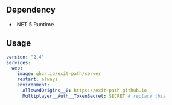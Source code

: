 ## Dependency

- .NET 5 Runtime

## Usage

```yaml
version: "2.4"
services:
  web:
    image: ghcr.io/exit-path/server
    restart: always
    environment:
      AllowedOrigins__0: https://exit-path.github.io
      Multiplayer__Auth__TokenSecret: SECRET # replace this
```
